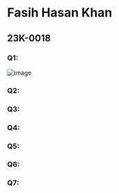 # Fasih Hasan Khan
## 23K-0018

### Q1:
![image](https://github.com/fasihh/pfFall23/assets/47947561/8a2ceca4-7295-4837-95f2-2b2cda3dd540)

### Q2:

### Q3:

### Q4:

### Q5:

### Q6:

### Q7:
